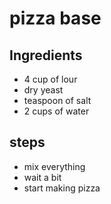 # pizza base

## Ingredients
- 4 cup of lour
- dry yeast
- teaspoon of salt
- 2 cups of water

## steps
- mix everything
- wait a bit
- start making pizza
